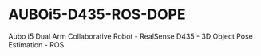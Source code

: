 # AUBOi5-D435-ROS-DOPE
Aubo i5 Dual Arm Collaborative Robot - RealSense D435 - 3D Object Pose Estimation - ROS
